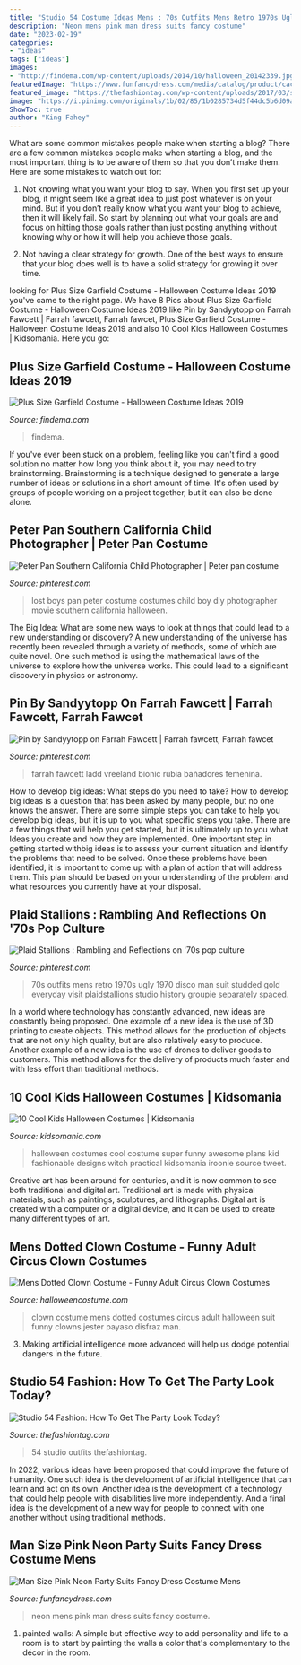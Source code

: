 ```yaml
---
title: "Studio 54 Costume Ideas Mens : 70s Outfits Mens Retro 1970s Ugly 1970 Disco Man Suit Studded Gold Everyday Visit Plaidstallions Studio History Groupie Separately Spaced"
description: "Neon mens pink man dress suits fancy costume"
date: "2023-02-19"
categories:
- "ideas"
tags: ["ideas"]
images:
- "http://findema.com/wp-content/uploads/2014/10/halloween_20142339.jpg"
featuredImage: "https://www.funfancydress.com/media/catalog/product/cache/1/image/1200x/040ec09b1e35df139433887a97daa66f/S/A/SANC_7257.jpg"
featured_image: "https://thefashiontag.com/wp-content/uploads/2017/03/studio-54-outfits-3.jpg"
image: "https://i.pinimg.com/originals/1b/02/85/1b0285734d5f44dc5b6d09a8f3720ebf.jpg"
ShowToc: true
author: "King Fahey"
---
```



What are some common mistakes people make when starting a blog?
There are a few common mistakes people make when starting a blog, and the most important thing is to be aware of them so that you don’t make them. Here are some mistakes to watch out for:
1. Not knowing what you want your blog to say. When you first set up your blog, it might seem like a great idea to just post whatever is on your mind. But if you don’t really know what you want your blog to achieve, then it will likely fail. So start by planning out what your goals are and focus on hitting those goals rather than just posting anything without knowing why or how it will help you achieve those goals.

2. Not having a clear strategy for growth. One of the best ways to ensure that your blog does well is to have a solid strategy for growing it over time.

	

		
looking for Plus Size Garfield Costume - Halloween Costume Ideas 2019 you've came to the right page. We have 8 Pics about Plus Size Garfield Costume - Halloween Costume Ideas 2019 like Pin by Sandyytopp on Farrah Fawcett | Farrah fawcett, Farrah fawcet, Plus Size Garfield Costume - Halloween Costume Ideas 2019 and also 10 Cool Kids Halloween Costumes | Kidsomania. Here you go:
		
    
## Plus Size Garfield Costume - Halloween Costume Ideas 2019

<img loading=lazy src="http://findema.com/wp-content/uploads/2014/10/halloween_20142339.jpg" onerror="this.onerror=null;this.src='https://tse1.mm.bing.net/th?id=OIP.K6mBCCzpz5GXQdR1DXNK3QHaKl&amp;pid=15.1';" alt="Plus Size Garfield Costume - Halloween Costume Ideas 2019">

_Source: findema.com_

>findema. 

	

If you've ever been stuck on a problem, feeling like you can't find a good solution no matter how long you think about it, you may need to try brainstorming. Brainstorming is a technique designed to generate a large number of ideas or solutions in a short amount of time. It's often used by groups of people working on a project together, but it can also be done alone.

    
## Peter Pan Southern California Child Photographer | Peter Pan Costume

<img loading=lazy src="https://i.pinimg.com/736x/8c/50/79/8c5079876bd61044f743691339bfa3aa--child-photographer-lost-boys.jpg" onerror="this.onerror=null;this.src='https://tse1.mm.bing.net/th?id=OIP.0Wc8yutq0YcEUoybz7G0SQHaLH&amp;pid=15.1';" alt="Peter Pan Southern California Child Photographer | Peter pan costume">

_Source: pinterest.com_

>lost boys pan peter costume costumes child boy diy photographer movie southern california halloween. 

	

The Big Idea: What are some new ways to look at things that could lead to a new understanding or discovery?
A new understanding of the universe has recently been revealed through a variety of methods, some of which are quite novel. One such method is using the mathematical laws of the universe to explore how the universe works. This could lead to a significant discovery in physics or astronomy.

    
## Pin By Sandyytopp On Farrah Fawcett | Farrah Fawcett, Farrah Fawcet

<img loading=lazy src="https://i.pinimg.com/originals/1b/02/85/1b0285734d5f44dc5b6d09a8f3720ebf.jpg" onerror="this.onerror=null;this.src='https://tse4.mm.bing.net/th?id=OIP.j8rQ3cIlbphG3S0kUiIvpwHaNK&amp;pid=15.1';" alt="Pin by Sandyytopp on Farrah Fawcett | Farrah fawcett, Farrah fawcet">

_Source: pinterest.com_

>farrah fawcett ladd vreeland bionic rubia bañadores femenina. 

	

How to develop big ideas: What steps do you need to take?
How to develop big ideas is a question that has been asked by many people, but no one knows the answer. There are some simple steps you can take to help you develop big ideas, but it is up to you what specific steps you take. There are a few things that will help you get started, but it is ultimately up to you what Ideas you create and how they are implemented.
One important step in getting started withbig ideas is to assess your current situation and identify the problems that need to be solved. Once these problems have been identified, it is important to come up with a plan of action that will address them. This plan should be based on your understanding of the problem and what resources you currently have at your disposal.

    
## Plaid Stallions : Rambling And Reflections On &#039;70s Pop Culture

<img loading=lazy src="https://i.pinimg.com/736x/06/51/5a/06515ac6628ced13c9ba43b1565ba7ee--s-style-s-mod.jpg" onerror="this.onerror=null;this.src='https://tse1.mm.bing.net/th?id=OIP.La9salWpbOd0Hg_RD4h02QHaMg&amp;pid=15.1';" alt="Plaid Stallions : Rambling and Reflections on &#039;70s pop culture">

_Source: pinterest.com_

>70s outfits mens retro 1970s ugly 1970 disco man suit studded gold everyday visit plaidstallions studio history groupie separately spaced. 

	

In a world where technology has constantly advanced, new ideas are constantly being proposed. One example of a new idea is the use of 3D printing to create objects. This method allows for the production of objects that are not only high quality, but are also relatively easy to produce. Another example of a new idea is the use of drones to deliver goods to customers. This method allows for the delivery of products much faster and with less effort than traditional methods.

    
## 10 Cool Kids Halloween Costumes | Kidsomania

<img loading=lazy src="http://www.kidsomania.com/photos/cool-halloween-kids-costuems-3.jpg" onerror="this.onerror=null;this.src='https://tse1.mm.bing.net/th?id=OIP.JADgT_biYhrQ8htZWWlWDQHaGi&amp;pid=15.1';" alt="10 Cool Kids Halloween Costumes | Kidsomania">

_Source: kidsomania.com_

>halloween costumes cool costume super funny awesome plans kid fashionable designs witch practical kidsomania iroonie source tweet. 

	

Creative art has been around for centuries, and it is now common to see both traditional and digital art. Traditional art is made with physical materials, such as paintings, sculptures, and lithographs. Digital art is created with a computer or a digital device, and it can be used to create many different types of art.

    
## Mens Dotted Clown Costume - Funny Adult Circus Clown Costumes

<img loading=lazy src="http://images.halloweencostume.com/products/9074/1-1/mens-dotted-clown-costume.jpg" onerror="this.onerror=null;this.src='https://tse1.mm.bing.net/th?id=OIP.zc0-7Pq6gFBvTw_EKWjskQHaKl&amp;pid=15.1';" alt="Mens Dotted Clown Costume - Funny Adult Circus Clown Costumes">

_Source: halloweencostume.com_

>clown costume mens dotted costumes circus adult halloween suit funny clowns jester payaso disfraz man. 

	

3. Making artificial intelligence more advanced will help us dodge potential dangers in the future.

    
## Studio 54 Fashion: How To Get The Party Look Today?

<img loading=lazy src="https://thefashiontag.com/wp-content/uploads/2017/03/studio-54-outfits-3.jpg" onerror="this.onerror=null;this.src='https://tse3.mm.bing.net/th?id=OIP.bZFLgk1lXOL-FQ3Bq0jptgHaDt&amp;pid=15.1';" alt="Studio 54 Fashion: How To Get The Party Look Today?">

_Source: thefashiontag.com_

>54 studio outfits thefashiontag. 

	

In 2022, various ideas have been proposed that could improve the future of humanity. One such idea is the development of artificial intelligence that can learn and act on its own. Another idea is the development of a technology that could help people with disabilities live more independently. And a final idea is the development of a new way for people to connect with one another without using traditional methods.

    
## Man Size Pink Neon Party Suits Fancy Dress Costume Mens

<img loading=lazy src="https://www.funfancydress.com/media/catalog/product/cache/1/image/1200x/040ec09b1e35df139433887a97daa66f/S/A/SANC_7257.jpg" onerror="this.onerror=null;this.src='https://tse4.mm.bing.net/th?id=OIP.QC2ieX1gz3CBbKaXcre-lgHaLo&amp;pid=15.1';" alt="Man Size Pink Neon Party Suits Fancy Dress Costume Mens">

_Source: funfancydress.com_

>neon mens pink man dress suits fancy costume. 

	

1. painted walls: A simple but effective way to add personality and life to a room is to start by painting the walls a color that's complementary to the décor in the room.

